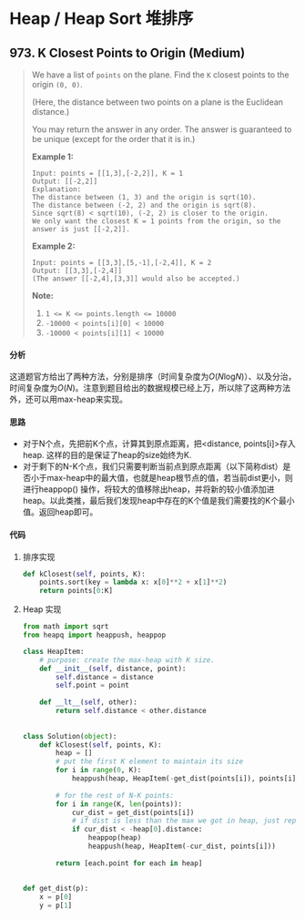 # Heap / Heap Sort 堆排序

## 973. K Closest Points to Origin (Medium)

>We have a list of `points` on the plane. Find the `K` closest points to the origin `(0, 0)`.
>
>(Here, the distance between two points on a plane is the Euclidean distance.)
>
>You may return the answer in any order. The answer is guaranteed to be unique (except for the order that it is in.)
>
> 
>
>**Example 1:**
>
>```
>Input: points = [[1,3],[-2,2]], K = 1
>Output: [[-2,2]]
>Explanation: 
>The distance between (1, 3) and the origin is sqrt(10).
>The distance between (-2, 2) and the origin is sqrt(8).
>Since sqrt(8) < sqrt(10), (-2, 2) is closer to the origin.
>We only want the closest K = 1 points from the origin, so the answer is just [[-2,2]].
>```
>
>**Example 2:**
>
>```
>Input: points = [[3,3],[5,-1],[-2,4]], K = 2
>Output: [[3,3],[-2,4]]
>(The answer [[-2,4],[3,3]] would also be accepted.)
>```
>
> 
>
>**Note:**
>
>1. `1 <= K <= points.length <= 10000`
>2. `-10000 < points[i][0] < 10000`
>3. `-10000 < points[i][1] < 10000`

#### 分析

这道题官方给出了两种方法，分别是排序（时间复杂度为*O*(*N*log*N*)）、以及分治，时间复杂度为*O*(*N*)。注意到题目给出的数据规模已经上万，所以除了这两种方法外，还可以用max-heap来实现。

#### 思路

- 对于N个点，先把前K个点，计算其到原点距离，把<distance, points[i]>存入heap. 这样的目的是保证了heap的size始终为K.
- 对于剩下的N-K个点，我们只需要判断当前点到原点距离（以下简称dist）是否小于max-heap中的最大值，也就是heap根节点的值，若当前dist更小，则进行heappop() 操作，将较大的值移除出heap，并将新的较小值添加进heap。以此类推，最后我们发现heap中存在的K个值是我们需要找的K个最小值。返回heap即可。

#### 代码

1. 排序实现

   ```python
   def kClosest(self, points, K):
       points.sort(key = lambda x: x[0]**2 + x[1]**2)
       return points[0:K]
   ```

2. Heap 实现

   ```python
   from math import sqrt
   from heapq import heappush, heappop
   
   class HeapItem:
       # purpose: create the max-heap with K size.
       def __init__(self, distance, point):
           self.distance = distance
           self.point = point
           
       def __lt__(self, other):
           return self.distance < other.distance
       
       
   class Solution(object):
       def kClosest(self, points, K):
           heap = []
           # put the first K element to maintain its size
           for i in range(0, K):
               heappush(heap, HeapItem(-get_dist(points[i]), points[i]))
           
           # for the rest of N-K points:
           for i in range(K, len(points)):
               cur_dist = get_dist(points[i])
               # if dist is less than the max we got in heap, just replace it with this smaller one
               if cur_dist < -heap[0].distance:
                   heappop(heap)
                   heappush(heap, HeapItem(-cur_dist, points[i]))
                   
           return [each.point for each in heap]
       
       
   def get_dist(p):
       x = p[0]
       y = p[1]
   ```

   